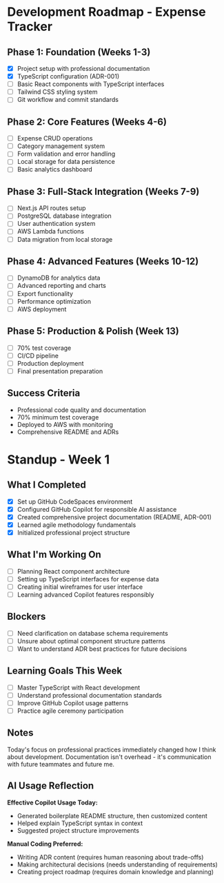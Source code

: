 # Development Roadmap - Expense Tracker

## Phase 1: Foundation (Weeks 1-3)
- [x] Project setup with professional documentation
- [x] TypeScript configuration (ADR-001)
- [ ] Basic React components with TypeScript interfaces
- [ ] Tailwind CSS styling system
- [ ] Git workflow and commit standards

## Phase 2: Core Features (Weeks 4-6)
- [ ] Expense CRUD operations
- [ ] Category management system
- [ ] Form validation and error handling
- [ ] Local storage for data persistence
- [ ] Basic analytics dashboard

## Phase 3: Full-Stack Integration (Weeks 7-9)
- [ ] Next.js API routes setup
- [ ] PostgreSQL database integration
- [ ] User authentication system
- [ ] AWS Lambda functions
- [ ] Data migration from local storage

## Phase 4: Advanced Features (Weeks 10-12)
- [ ] DynamoDB for analytics data
- [ ] Advanced reporting and charts
- [ ] Export functionality
- [ ] Performance optimization
- [ ] AWS deployment

## Phase 5: Production & Polish (Week 13)
- [ ] 70% test coverage
- [ ] CI/CD pipeline
- [ ] Production deployment
- [ ] Final presentation preparation

## Success Criteria
- Professional code quality and documentation
- 70% minimum test coverage
- Deployed to AWS with monitoring
- Comprehensive README and ADRs

# Standup - Week 1

## What I Completed
- [x] Set up GitHub CodeSpaces environment
- [x] Configured GitHub Copilot for responsible AI assistance
- [x] Created comprehensive project documentation (README, ADR-001)
- [x] Learned agile methodology fundamentals
- [x] Initialized professional project structure

## What I'm Working On
- [ ] Planning React component architecture
- [ ] Setting up TypeScript interfaces for expense data
- [ ] Creating initial wireframes for user interface
- [ ] Learning advanced Copilot features responsibly

## Blockers
- [ ] Need clarification on database schema requirements
- [ ] Unsure about optimal component structure patterns
- [ ] Want to understand ADR best practices for future decisions

## Learning Goals This Week
- [ ] Master TypeScript with React development
- [ ] Understand professional documentation standards
- [ ] Improve GitHub Copilot usage patterns
- [ ] Practice agile ceremony participation

## Notes
Today's focus on professional practices immediately changed how I think about 
development. Documentation isn't overhead - it's communication with future teammates 
and future me.

## AI Usage Reflection
**Effective Copilot Usage Today:**
- Generated boilerplate README structure, then customized content
- Helped explain TypeScript syntax in context
- Suggested project structure improvements

**Manual Coding Preferred:**
- Writing ADR content (requires human reasoning about trade-offs)
- Making architectural decisions (needs understanding of requirements)
- Creating project roadmap (requires domain knowledge and planning)